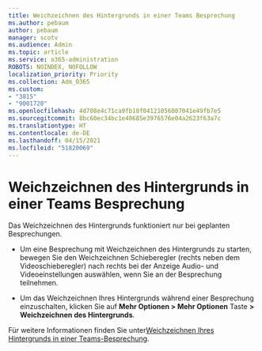```yaml
---
title: Weichzeichnen des Hintergrunds in einer Teams Besprechung
ms.author: pebaum
author: pebaum
manager: scotv
ms.audience: Admin
ms.topic: article
ms.service: o365-administration
ROBOTS: NOINDEX, NOFOLLOW
localization_priority: Priority
ms.collection: Adm_O365
ms.custom:
- "3815"
- "9001720"
ms.openlocfilehash: 4d708e4c71ca9fb18f04121056007041e49fb7e5
ms.sourcegitcommit: 8bc60ec34bc1e40685e3976576e04a2623f63a7c
ms.translationtype: HT
ms.contentlocale: de-DE
ms.lasthandoff: 04/15/2021
ms.locfileid: "51820069"
---
```

# <a name="blur-your-background-in-a-teams-meeting"></a>Weichzeichnen des Hintergrunds in einer Teams Besprechung

Das Weichzeichnen des Hintergrunds funktioniert nur bei geplanten Besprechungen.

- Um eine Besprechung mit Weichzeichnen des Hintergrunds zu starten, bewegen Sie den Weichzeichnen Schieberegler (rechts neben dem Videoschieberegler) nach rechts bei der Anzeige Audio- und Videoeinstellungen auswählen, wenn Sie an der Besprechung teilnehmen.

- Um das Weichzeichnen Ihres Hintergrunds während einer Besprechung einzuschalten, klicken Sie auf **Mehr Optionen > Mehr Optionen** Taste **> Weichzeichnen des Hintergrunds**.

Für weitere Informationen finden Sie unter[Weichzeichnen Ihres Hintergrunds in einer Teams-Besprechung](https://support.office.com/article/Blur-your-background-in-a-Teams-meeting-f77a2381-443a-499d-825e-509a140f4780).